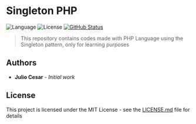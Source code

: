 # Singleton PHP

![Language](https://badgen.net/badge/language/php/blue)
![License](https://badgen.net/badge/license/MIT/blue)
[![GitHub Status](https://badgen.net/github/status/julio-cesar-development/singleton-php)](https://github.com/julio-cesar-development/singleton-php)

> This repository contains codes made with PHP Language using the Singleton pattern, only for learning purposes

## Authors

* **Julio Cesar** - *Initial work*

## License

This project is licensed under the MIT License - see the [LICENSE.md](LICENSE.md) file for details
